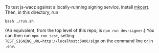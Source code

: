 To test js-wacz against a locally-running signing service, install
[mkcert](https://github.com/FiloSottile/mkcert). Then, in this
directory, run 

```
bash ./run.sh
```

(An equivalent, from the top level of this repo, is `npm run
dev-signer`.) You can then run `npm run test`, setting
`TEST_SIGNING_URL=http://localhost:5000/sign` on the command line or
in `.env`.
